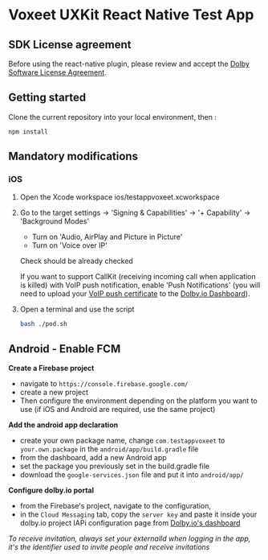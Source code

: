 # Voxeet UXKit React Native Test App

## SDK License agreement

Before using the react-native plugin, please review and accept the [Dolby Software License Agreement](SDK_LICENSE.md).

## Getting started

Clone the current repository into your local environment, then :

```
npm install
```

## Mandatory modifications

### iOS

1. Open the Xcode workspace ios/testappvoxeet.xcworkspace

2. Go to the target settings -> 'Signing & Capabilities' -> '+ Capability' -> 'Background Modes'
    - Turn on 'Audio, AirPlay and Picture in Picture'  
    - Turn on 'Voice over IP'

    Check should be already checked

    If you want to support CallKit (receiving incoming call when application is killed) with VoIP push notification, enable 'Push Notifications' (you will need to upload your [VoIP push certificate](https://developer.apple.com/account/ios/certificate/) to the [Dolby.io Dashboard](https://dolby.io/dashboard/)).

3. Open a terminal and use the script 
    ```bash
    bash ./pod.sh
    ```
    
## Android - Enable FCM

**Create a Firebase project**

- navigate to `https://console.firebase.google.com/`
- create a new project
- Then configure the environment depending on the platform you want to use (if iOS and Android are required, use the same project)


**Add the android app declaration**

- create your own package name, change `com.testappvoxeet` to `your.own.package` in the `android/app/build.gradle` file
- from the dashboard, add a new Android app
- set the package you previously set in the build.gradle file
- download the `google-services.json` file and put it into `android/app/`

**Configure dolby.io portal**

- from the Firebase's project, navigate to the configuration,
- in the `Cloud Messaging` tab, copy the `server key` and paste it inside your dolby.io project IAPi configuration page from [Dolby.io's dashboard](https://dolby.io/dashboard/applications/summary)

*To receive invitation, always set your externalId when logging in the app, it's the identifier used to invite people and receive invitations*
